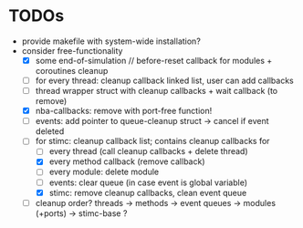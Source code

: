 # TODOs
- provide makefile with system-wide installation?
- consider free-functionality
  - [x] some end-of-simulation // before-reset callback for modules + coroutines cleanup
  - [ ] for every thread: cleanup callback linked list, user can add callbacks
  - [ ] thread wrapper struct with cleanup callbacks + wait callback (to remove)
  - [x] nba-callbacks: remove with port-free function!
  - [ ] events: add pointer to queue-cleanup struct -> cancel if event deleted
  - [ ] for stimc: cleanup callback list; contains cleanup callbacks for
    - [ ] every thread (call cleanup callbacks + delete thread)
    - [x] every method callback (remove callback)
    - [ ] every module: delete module
    - [ ] events: clear queue (in case event is global variable)
    - [x] stimc: remove cleanup callbacks, clean event queue
  - [ ] cleanup order? threads -> methods -> event queues -> modules (+ports) -> stimc-base ?
